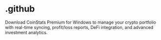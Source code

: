 # .github
Download CoinStats Premium for Windows to manage your crypto portfolio with real-time syncing, profit/loss reports, DeFi integration, and advanced investment analytics.
